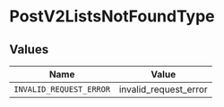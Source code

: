 # PostV2ListsNotFoundType


## Values

| Name                    | Value                   |
| ----------------------- | ----------------------- |
| `INVALID_REQUEST_ERROR` | invalid_request_error   |